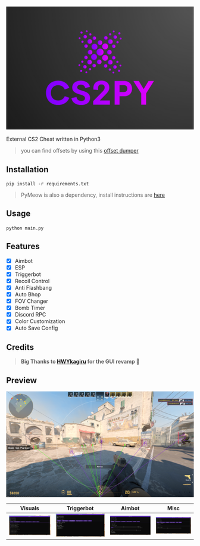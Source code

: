 ![CS2PY](https://raw.githubusercontent.com/GsDeluxe/cs2py/main/img/cs2py_banner.png)

External CS2 Cheat written in Python3
> you can find offsets by using this [offset dumper](https://github.com/a2x/cs2-dumper)

## Installation

```
pip install -r requirements.txt
```
> PyMeow is also a dependency, install instructions are [here](https://github.com/qb-0/pyMeow?tab=readme-ov-file#floppy_disk-installation)

## Usage

```
python main.py
```

## Features

- [x] Aimbot  
- [x] ESP
- [x] Triggerbot  
- [x] Recoil Control  
- [x] Anti Flashbang  
- [x] Auto Bhop  
- [x] FOV Changer  
- [x] Bomb Timer  
- [x] Discord RPC  
- [x] Color Customization  
- [x] Auto Save Config

## Credits

> **Big Thanks to [HWYkagiru](https://github.com/HWYkagiru) for the GUI revamp 💖**

## Preview

![VISUALS_IMG](https://raw.githubusercontent.com/GsDeluxe/cs2py/main/img/esp_view.png)

| Visuals | Triggerbot | Aimbot | Misc |
|:-------------------------:|:-------------------------:|:-------------------------:|:-------------------------:|
| ![Visuals](https://raw.githubusercontent.com/GsDeluxe/cs2py/main/img/esp_tab.png) | ![Triggerbot](https://raw.githubusercontent.com/GsDeluxe/cs2py/main/img/triggerbot_tab.png) | ![Aimbot](https://raw.githubusercontent.com/GsDeluxe/cs2py/main/img/aimbot_tab.png) | ![Misc](https://raw.githubusercontent.com/GsDeluxe/cs2py/main/img/misc_tab.png) |
